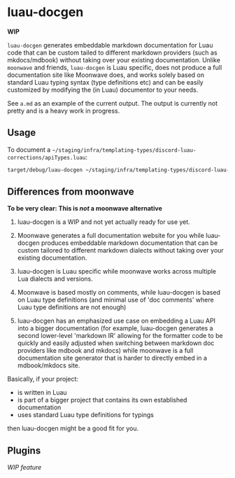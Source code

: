 # luau-docgen

**WIP**

``luau-docgen`` generates embeddable markdown documentation for Luau code that can be custom tailed to different markdown providers (such as mkdocs/mdbook) without taking over your existing documentation. Unlike ``moonwave`` and friends, ``luau-docgen`` is Luau specific, does not produce a full documentation site like Moonwave does, and works solely based on standard Luau typing syntax (type definitions etc) and can be easily customized by modifying the (in Luau) documentor to your needs.

See ``a.md`` as an example of the current output. The output is currently not pretty and is a heavy work in progress.

## Usage

To document a ``~/staging/infra/templating-types/discord-luau-corrections/apiTypes.luau``:

```bash
target/debug/luau-docgen ~/staging/infra/templating-types/discord-luau-corrections/apiTypes.luau  > a
```

## Differences from moonwave

**To be very clear: This is *not* a moonwave alternative**

1. luau-docgen is a WIP and not yet actually ready for use yet.

2. Moonwave generates a full documentation website for you while luau-docgen produces embeddable markdown documentation that can be custom tailored to different markdown dialects without taking over your existing documentation.

3. luau-docgen is Luau specific while moonwave works across multiple Lua dialects and versions.

4. Moonwave is based mostly on comments, while luau-docgen is based on Luau type definitions (and minimal use of 'doc comments' where Luau type definitions are not enough) 

5. luau-docgen has an emphasized use case on embedding a Luau API into a bigger documentation (for example, luau-docgen generates a second lower-level 'markdown IR' allowing for the formatter code to be quickly and easily adjusted when switching between markdown doc providers like mdbook and mkdocs) while moonwave is a full documentation site generator that is harder to directly embed in a mdbook/mkdocs site.

Basically, if your project:

- is written in Luau
- is part of a bigger project that contains its own established documentation
- uses standard Luau type definitions for typings

then luau-docgen might be a good fit for you.

## Plugins

*WIP feature*